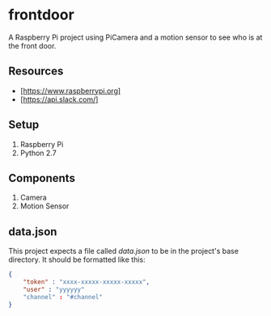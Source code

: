 # frontdoor
A Raspberry Pi project using PiCamera and a motion sensor to see who is at the front door.

## Resources 
- [https://www.raspberrypi.org]
- [https://api.slack.com/]

## Setup
1. Raspberry Pi
2. Python 2.7

## Components
1. Camera 
2. Motion Sensor

## data.json
This project expects a file called *data.json* to be in the project's base directory.
It should be formatted like this:
```json
{
    "token" : "xxxx-xxxxx-xxxxx-xxxxx",
    "user" : "yyyyyy"
	"channel" : "#channel"
}
```
